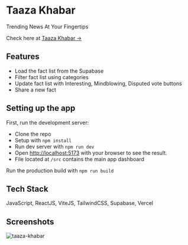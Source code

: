 # Taaza Khabar

Trending News At Your Fingertips

Check here at [Taaza Khabar &rarr;](https://taaza-khabar.vercel.app/)

## Features

- Load the fact list from the Supabase
- Filter fact list using categories
- Update fact list with Interesting, Mindblowing, Disputed vote buttons
- Share a new fact

## Setting up the app

First, run the development server:

- Clone the repo
- Setup with `npm install`
- Run dev server with `npm run dev`
- Open [http://localhost:5173](http://localhost:5173) with your browser to see the result.
- File located at `/src` contains the main app dashboard

Run the production build with `npm run build`

## Tech Stack

JavaScript, ReactJS, ViteJS, TailwindCSS, Supabase, Vercel

## Screenshots

![taaza-khabar](https://user-images.githubusercontent.com/54701022/229714200-4e5b1745-c5bd-458b-94ca-c09fc737fd4b.png)
